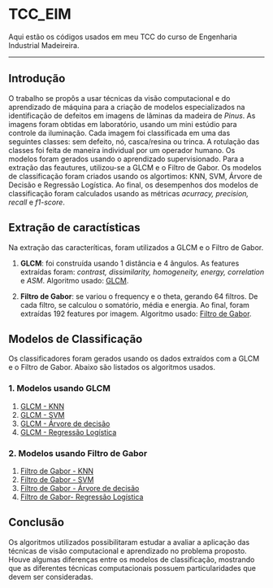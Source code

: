 # TCC_EIM
Aqui estão os códigos usados em meu TCC do curso de Engenharia Industrial Madeireira.

---

## Introdução

O trabalho se propôs a usar técnicas da visão computacional e do aprendizado de máquina para a criação de modelos especializados na identificação de defeitos em imagens de lâminas da madeira de *Pinus*.
As imagens foram obtidas em laboratório, usando um mini estúdio para controle da iluminação. Cada imagem foi classificada em uma das seguintes classes: sem defeito, nó, casca/resina ou trinca. A rotulação das classes foi feita de maneira individual por um operador humano. Os modelos foram gerados usando o aprendizado supervisionado.
Para a extração das feautures, utilizou-se a GLCM e o Filtro de Gabor. Os modelos de classificação foram criados usando os algortimos: KNN, SVM, Árvore de Decisão e Regressão Logística.
Ao final, os desempenhos dos modelos de classificação foram calculados usando as métricas *acurracy, precision, recall* e *f1-score*.

## Extração de caractísticas

Na extração das caracteríticas, foram utilizados a GLCM e o Filtro de Gabor. 

1. **GLCM**: foi construída usando 1 distância e 4 ângulos. As features extraídas foram: *contrast, dissimilarity, homogeneity, energy, correlation* e *ASM*. Algoritmo usado: [GLCM](https://github.com/DanielPaes/TCC_EIM/blob/main/Pinus_Aplicando_%20GLCM.ipynb).


2. **Filtro de Gabor**: se variou o frequency e o theta, gerando 64 filtros. De cada filtro, se calculou o somatório, média e energia. Ao final, foram extraídas 192 features por imagem. Algoritmo usado: [Filtro de Gabor](https://github.com/DanielPaes/TCC_EIM/blob/main/Pinus_Aplicando_Gabor.ipynb).

## Modelos de Classificação

Os classificadores foram gerados usando os dados extraídos com a GLCM e o Filtro de Gabor. Abaixo são listados os algoritmos usados.

### 1. Modelos usando GLCM

1. [GLCM - KNN](https://github.com/DanielPaes/TCC_EIM/blob/main/GLCM_KNN.ipynb)
2. [GLCM - SVM](https://github.com/DanielPaes/TCC_EIM/blob/main/GLCM_SVM.ipynb)
3. [GLCM - Árvore de decisão](https://github.com/DanielPaes/TCC_EIM/blob/main/GLCM_RandomForest.ipynb)
4. [GLCM - Regressão Logística](https://github.com/DanielPaes/TCC_EIM/blob/main/GLCM_LogisticRegression.ipynb)

### 2. Modelos usando Filtro de Gabor

1. [Filtro de Gabor - KNN](https://github.com/DanielPaes/TCC_EIM/blob/main/Gabor_KNN.ipynb)
2. [Filtro de Gabor - SVM](https://github.com/DanielPaes/TCC_EIM/blob/main/Gabor_SVM.ipynb)
3. [Filtro de Gabor - Árvore de decisão](https://github.com/DanielPaes/TCC_EIM/blob/main/Gabor_RandomForest.ipynb)
4. [Filtro de Gabor- Regressão Logística](https://github.com/DanielPaes/TCC_EIM/blob/main/Gabor_LogisticRegression.ipynb)


## Conclusão

Os algoritmos utilizados possibilitaram estudar a avaliar a aplicação das técnicas de visão computacional e aprendizado no problema proposto.
Houve algumas diferenças entre os modelos de classificação, mostrando que as diferentes técnicas computacionais possuem particularidades que devem ser consideradas.
